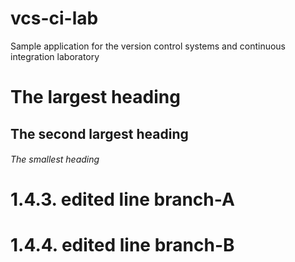 # vcs-ci-lab
Sample application for the version control systems and continuous integration laboratory
# The largest heading
## The second largest heading
###### The smallest heading
# 1.4.3. edited line branch-A
# 1.4.4. edited line branch-B